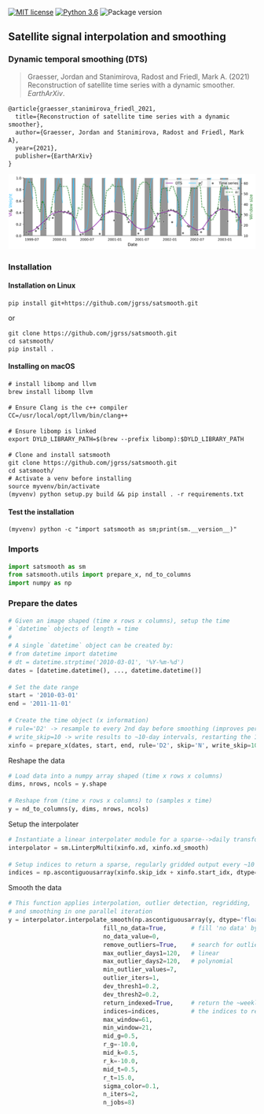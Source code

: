 [](#mit-license)[](#python-3.6)[](#package-version)

[![MIT license](https://img.shields.io/badge/License-MIT-black.svg)](https://lbesson.mit-license.org/)
[![Python 3.6](https://img.shields.io/badge/python-3.6-black.svg)](https://www.python.org/downloads/release/python-360/)
![Package version](https://img.shields.io/badge/version-1.5.15-blue.svg?cacheSeconds=2592000)

Satellite signal interpolation and smoothing
---

### Dynamic temporal smoothing (DTS)

> Graesser, Jordan and Stanimirova, Radost and Friedl, Mark A. (2021) Reconstruction of satellite time series with a dynamic smoother. _EarthArXiv_.

```text
@article{graesser_stanimirova_friedl_2021,
  title={Reconstruction of satellite time series with a dynamic smoother},
  author={Graesser, Jordan and Stanimirova, Radost and Friedl, Mark A},
  year={2021},
  publisher={EarthArXiv}
}
```

![](data/param_diagram.png)

### Installation

#### Installation on Linux

```commandline
pip install git+https://github.com/jgrss/satsmooth.git
```

or

```commandline
git clone https://github.com/jgrss/satsmooth.git
cd satsmooth/
pip install .
```

#### Installing on macOS
```commandline
# install libomp and llvm
brew install libomp llvm

# Ensure Clang is the c++ compiler
CC=/usr/local/opt/llvm/bin/clang++

# Ensure libomp is linked
export DYLD_LIBRARY_PATH=$(brew --prefix libomp):$DYLD_LIBRARY_PATH

# Clone and install satsmooth
git clone https://github.com/jgrss/satsmooth.git
cd satsmooth/
# Activate a venv before installing
source myvenv/bin/activate
(myvenv) python setup.py build && pip install . -r requirements.txt
```

#### Test the installation

```commandline
(myvenv) python -c "import satsmooth as sm;print(sm.__version__)"
```

### Imports

```python
import satsmooth as sm
from satsmooth.utils import prepare_x, nd_to_columns
import numpy as np
```

### Prepare the dates

```python
# Given an image shaped (time x rows x columns), setup the time
# `datetime` objects of length = time
#
# A single `datetime` object can be created by:
# from datetime import datetime
# dt = datetime.strptime('2010-03-01', '%Y-%m-%d')
dates = [datetime.datetime(), ..., datetime.datetime()]

# Set the date range
start = '2010-03-01'
end = '2011-11-01'

# Create the time object (x information)
# rule='D2' -> resample to every 2nd day before smoothing (improves performance over daily sampling)
# write_skip=10 -> write results to ~10-day intervals, restarting the 1st of each month
xinfo = prepare_x(dates, start, end, rule='D2', skip='N', write_skip=10)
```

Reshape the data

```python
# Load data into a numpy array shaped (time x rows x columns)
dims, nrows, ncols = y.shape

# Reshape from (time x rows x columns) to (samples x time)
y = nd_to_columns(y, dims, nrows, ncols)
```

Setup the interpolater

```python
# Instantiate a linear interpolater module for a sparse-->daily transform
interpolator = sm.LinterpMulti(xinfo.xd, xinfo.xd_smooth)

# Setup indices to return a sparse, regularly gridded output every ~10 days
indices = np.ascontiguousarray(xinfo.skip_idx + xinfo.start_idx, dtype='uint64')
```

Smooth the data

```python
# This function applies interpolation, outlier detection, regridding,
# and smoothing in one parallel iteration
y = interpolator.interpolate_smooth(np.ascontiguousarray(y, dtype='float64'),
                           fill_no_data=True,       # fill 'no data' by linear interpolation
                           no_data_value=0,
                           remove_outliers=True,    # search for outliers first
                           max_outlier_days1=120,   # linear
                           max_outlier_days2=120,   # polynomial
                           min_outlier_values=7,
                           outlier_iters=1,
                           dev_thresh1=0.2,
                           dev_thresh2=0.2,
                           return_indexed=True,     # return the ~weekly data rather than daily
                           indices=indices,         # the indices to return
                           max_window=61,
                           min_window=21,
                           mid_g=0.5,
                           r_g=-10.0,
                           mid_k=0.5,
                           r_k=-10.0,
                           mid_t=0.5,
                           r_t=15.0,
                           sigma_color=0.1,
                           n_iters=2,
                           n_jobs=8)
```
